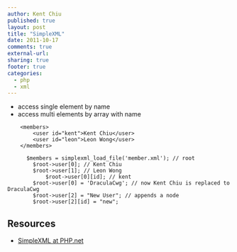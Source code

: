 ```yaml
---
author: Kent Chiu
published: true
layout: post
title: "SimpleXML"
date: 2011-10-17
comments: true
external-url:
sharing: true
footer: true
categories:
  - php
  - xml
---
```





-   access single element by name
-   access multi elements by array with name



```
    <members>
        <user id="kent">Kent Chiu</user>
        <user id="leon">Leon Wong</user>
    </members>

```



```
      $members = simplexml_load_file('member.xml'); // root
        $root->user[0]; // Kent Chiu
        $root->user[1]; // Leon Wong
            $root->user[0][id]; // kent
        $root->user[0] = 'DraculaCwg'; // now Kent Chiu is replaced to DraculaCwg
        $root->user[2] = "New User"; // appends a node 
        $root->user[2][id] = "new";

```

Resources
---------

-   [SimpleXML at
    PHP.net](http://tw2.php.net/manual/en/book.simplexml.php "http://tw2.php.net/manual/en/book.simplexml.php")


